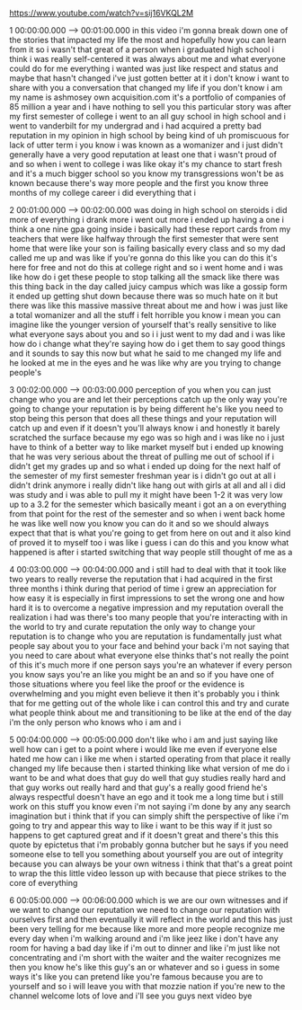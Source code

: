 https://www.youtube.com/watch?v=sij16VKQL2M

1 00:00:00.000 --\> 00:01:00.000 in this video i'm gonna break down one
of the stories that impacted my life the most and hopefully how you can
learn from it so i wasn't that great of a person when i graduated high
school i think i was really self-centered it was always about me and
what everyone could do for me everything i wanted was just like respect
and status and maybe that hasn't changed i've just gotten better at it i
don't know i want to share with you a conversation that changed my life
if you don't know i am my name is ashmosey own acquisition.com it's a
portfolio of companies of 85 million a year and i have nothing to sell
you this particular story was after my first semester of college i went
to an all guy school in high school and i went to vanderbilt for my
undergrad and i had acquired a pretty bad reputation in my opinion in
high school by being kind of uh promiscuous for lack of utter term i you
know i was known as a womanizer and i just didn't generally have a very
good reputation at least one that i wasn't proud of and so when i went
to college i was like okay it's my chance to start fresh and it's a much
bigger school so you know my transgressions won't be as known because
there's way more people and the first you know three months of my
college career i did everything that i

2 00:01:00.000 --\> 00:02:00.000 was doing in high school on steroids i
did more of everything i drank more i went out more i ended up having a
one i think a one nine gpa going inside i basically had these report
cards from my teachers that were like halfway through the first semester
that were sent home that were like your son is failing basically every
class and so my dad called me up and was like if you're gonna do this
like you can do this it's here for free and not do this at college right
and so i went home and i was like how do i get these people to stop
talking all the smack like there was this thing back in the day called
juicy campus which was like a gossip form it ended up getting shut down
because there was so much hate on it but there was like this massive
massive threat about me and how i was just like a total womanizer and
all the stuff i felt horrible you know i mean you can imagine like the
younger version of yourself that's really sensitive to like what
everyone says about you and so i i just went to my dad and i was like
how do i change what they're saying how do i get them to say good things
and it sounds to say this now but what he said to me changed my life and
he looked at me in the eyes and he was like why are you trying to change
people's

3 00:02:00.000 --\> 00:03:00.000 perception of you when you can just
change who you are and let their perceptions catch up the only way
you're going to change your reputation is by being different he's like
you need to stop being this person that does all these things and your
reputation will catch up and even if it doesn't you'll always know i and
honestly it barely scratched the surface because my ego was so high and
i was like no i just have to think of a better way to like market myself
but i ended up knowing that he was very serious about the threat of
pulling me out of school if i didn't get my grades up and so what i
ended up doing for the next half of the semester of my first semester
freshman year is i didn't go out at all i didn't drink anymore i really
didn't like hang out with girls at all and all i did was study and i was
able to pull my it might have been 1-2 it was very low up to a 3.2 for
the semester which basically meant i got an a on everything from that
point for the rest of the semester and so when i went back home he was
like well now you know you can do it and so we should always expect that
that is what you're going to get from here on out and it also kind of
proved it to myself too i was like i guess i can do this and you know
what happened is after i started switching that way people still thought
of me as a

4 00:03:00.000 --\> 00:04:00.000 and i still had to deal with that it
took like two years to really reverse the reputation that i had acquired
in the first three months i think during that period of time i grew an
appreciation for how easy it is especially in first impressions to set
the wrong one and how hard it is to overcome a negative impression and
my reputation overall the realization i had was there's too many people
that you're interacting with in the world to try and curate reputation
the only way to change your reputation is to change who you are
reputation is fundamentally just what people say about you to your face
and behind your back i'm not saying that you need to care about what
everyone else thinks that's not really the point of this it's much more
if one person says you're an whatever if every person you know says
you're an like you might be an and so if you have one of those
situations where you feel like the proof or the evidence is overwhelming
and you might even believe it then it's probably you i think that for me
getting out of the whole like i can control this and try and curate what
people think about me and transitioning to be like at the end of the day
i'm the only person who knows who i am and i

5 00:04:00.000 --\> 00:05:00.000 don't like who i am and just saying
like well how can i get to a point where i would like me even if
everyone else hated me how can i like me when i started operating from
that place it really changed my life because then i started thinking
like what version of me do i want to be and what does that guy do well
that guy studies really hard and that guy works out really hard and that
guy's a really good friend he's always respectful doesn't have an ego
and it took me a long time but i still work on this stuff you know even
i'm not saying i'm done by any any search imagination but i think that
if you can simply shift the perspective of like i'm going to try and
appear this way to like i want to be this way if it just so happens to
get captured great and if it doesn't great and there's this this quote
by epictetus that i'm probably gonna butcher but he says if you need
someone else to tell you something about yourself you are out of
integrity because you can always be your own witness i think that that's
a great point to wrap the this little video lesson up with because that
piece strikes to the core of everything

6 00:05:00.000 --\> 00:06:00.000 which is we are our own witnesses and
if we want to change our reputation we need to change our reputation
with ourselves first and then eventually it will reflect in the world
and this has just been very telling for me because like more and more
people recognize me every day when i'm walking around and i'm like jeez
like i don't have any room for having a bad day like if i'm out to
dinner and like i'm just like not concentrating and i'm short with the
waiter and the waiter recognizes me then you know he's like this guy's
an or whatever and so i guess in some ways it's like you can pretend
like you're famous because you are to yourself and so i will leave you
with that mozzie nation if you're new to the channel welcome lots of
love and i'll see you guys next video bye
